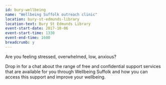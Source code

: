 ```yaml
---
id: bury-wellbeing
name: "Wellbeing Suffolk outreach clinic"
location: bury-st-edmunds-library
location-text: Bury St Edmunds Library
event-start-date: 2017-10-06
event-start-time: 1330
event-end-time: 1600
breadcrumb: y
---
```


Are you feeling stressed, overwhelmed, low, anxious?

Drop in for a chat about the range of free and confidential support services that are available for you through Wellbeing Suffolk and how you can access this support and improve your wellbeing.
